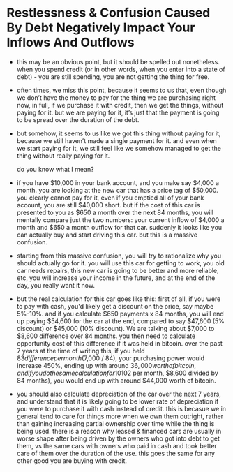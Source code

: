 # Restlessness & Confusion Caused By Debt Negatively Impact Your Inflows And Outflows

* this may be an obvious point, but it should be spelled out nonetheless. when you spend credit (or in other words, when you enter into a state of debt) - you are still spending, you are not getting the thing for free.
* often times, we miss this point, because it seems to us that, even though we don’t have the money to pay for the thing we are purchasing right now, in full, if we purchase it with credit, then we get the things, without paying for it. but we are paying for it, it’s just that the payment is going to be spread over the duration of the debt.
*   but somehow, it seems to us like we got this thing without paying for it, because we still haven’t made a single payment for it. and even when we start paying for it, we still feel like we somehow managed to get the thing without really paying for it.

    do you know what I mean?
* if you have $10,000 in your bank account, and you make say $4,000 a month. you are looking at the new car that has a price tag of $50,000. you clearly cannot pay for it, even if you emptied all of your bank account, you are still $40,000 short. but if the cost of this car is presented to you as $650 a month over the next 84 months, you will mentally compare just the two numbers: your current inflow of $4,000 a month and $650 a month outflow for that car. suddenly it looks like you can actually buy and start driving this car. but this is a massive confusion.
* starting from this massive confusion, you will try to rationalize why you should actually go for it. you will use this car for getting to work, you old car needs repairs, this new car is going to be better and more reliable, etc, you will increase your income in the future, and at the end of the day, you really want it now.
* but the real calculation for this car goes like this: first of all, if you were to pay with cash, you'd likely get a discount on the price, say maybe 5%-10%. and if you calculate $650 payments x 84 months, you will end up paying $54,600 for the car at the end, compared to say $47,600 (5% discount) or $45,000 (10% discount). We are talking about $7,000 to $8,600 difference over 84 months. you then need to calculate opportunity cost of this difference if it was held in bitcoin. over the past 7 years at the time of writing this, if you held $83 difference per month ($7,000 / 84), your purchasing power would increase 450%, ending up with around $36,000 worth of bitcoin, and if you do the same calculation for 10% discount ($102 per month, $8,600 divided by 84 months), you would end up with around $44,000 worth of bitcoin.
* you should also calculate depreciation of the car over the next 7 years, and understand that it is likely going to be lower rate of depreciation if you were to purchase it with cash instead of credit. this is becasue we in general tend to care for things more when we own them outright, rather than gaining increasing partial ownership over time while the thing is being used. there is a reason why leased & financed cars are usually in worse shape after being driven by the owners who got into debt to get them, vs the same cars with owners who paid in cash and took better care of them over the duration of the use. this goes the same for any other good you are buying with credit.

